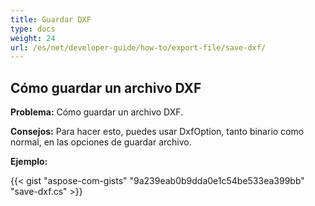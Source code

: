```yaml
---
title: Guardar DXF
type: docs
weight: 24
url: /es/net/developer-guide/how-to/export-file/save-dxf/
---
```


## **Cómo guardar un archivo DXF**

**Problema:** Cómo guardar un archivo DXF.

**Consejos:** Para hacer esto, puedes usar DxfOption, tanto binario como normal, en las opciones de guardar archivo.

**Ejemplo:**

{{< gist "aspose-com-gists" "9a239eab0b9dda0e1c54be533ea399bb" "save-dxf.cs" >}}
